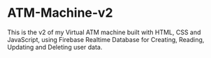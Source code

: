 # ATM-Machine-v2
This is the v2 of my Virtual ATM machine built with HTML, CSS and JavaScript, using Firebase Realtime Database for Creating, Reading, Updating and Deleting user data.
